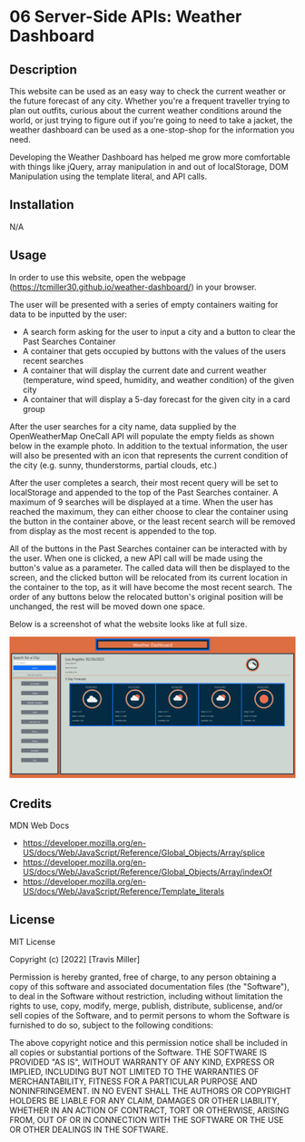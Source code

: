 # 06 Server-Side APIs: Weather Dashboard

## Description

This website can be used as an easy way to check the current weather or the future forecast of any city. Whether you're a frequent traveller trying to plan out outfits, curious about the current weather conditions around the world, or just trying to figure out if you're going to need to take a jacket, the weather dashboard can be used as a one-stop-shop for the information you need.

Developing the Weather Dashboard has helped me grow more comfortable with things like jQuery, array manipulation in and out of localStorage, DOM Manipulation using the template literal, and API calls.

## Installation
  
N/A

## Usage
In order to use this website, open the webpage (https://tcmiller30.github.io/weather-dashboard/) in your browser. 

The user will be presented with a series of empty containers waiting for data to be inputted by the user:
- A search form asking for the user to input a city and a button to clear the Past Searches Container
- A container that gets occupied by buttons with the values of the users recent searches
- A container that will display the current date and current weather (temperature, wind speed, humidity, and weather condition) of the given city
- A container that will display a 5-day forecast for the given city in a card group

After the user searches for a city name, data supplied by the OpenWeatherMap OneCall API will populate the empty fields as shown below in the example photo. In addition to the textual information, the user will also be presented with an icon that represents the current condition of the city (e.g. sunny, thunderstorms, partial clouds, etc.)

After the user completes a search, their most recent query will be set to localStorage and appended to the top of the Past Searches container. A maximum of 9 searches will be displayed at a time. When the user has reached the maximum, they can either choose to clear the container using the button in the container above, or the least recent search will be removed from display as the most recent is appended to the top.

All of the buttons in the Past Searches container can be interacted with by the user. When one is clicked, a new API call will be made using the button's value as a parameter. The called data will then be displayed to the screen, and the clicked button will be relocated from its current location in the container to the top, as it will have become the most recent search. The order of any buttons below the relocated button's original position will be unchanged, the rest will be moved down one space.

Below is a screenshot of what the website looks like at full size.

 ![Example Screenshot of the Weather Dashboard](assets/images/weather-dashboard-ex.png)

## Credits

MDN Web Docs
  - https://developer.mozilla.org/en-US/docs/Web/JavaScript/Reference/Global_Objects/Array/splice
  - https://developer.mozilla.org/en-US/docs/Web/JavaScript/Reference/Global_Objects/Array/indexOf
  - https://developer.mozilla.org/en-US/docs/Web/JavaScript/Reference/Template_literals

    

## License

MIT License

Copyright (c) [2022] [Travis Miller]

Permission is hereby granted, free of charge, to any person obtaining a copy of this software and associated documentation files (the "Software"), to deal in the Software without restriction, including without limitation the rights to use, copy, modify, merge, publish, distribute, sublicense, and/or sell copies of the Software, and to permit persons to whom the Software is furnished to do so, subject to the following conditions:

The above copyright notice and this permission notice shall be included in all copies or substantial portions of the Software.
THE SOFTWARE IS PROVIDED "AS IS", WITHOUT WARRANTY OF ANY KIND, EXPRESS OR IMPLIED, INCLUDING BUT NOT LIMITED TO THE WARRANTIES OF MERCHANTABILITY, FITNESS FOR A PARTICULAR PURPOSE AND NONINFRINGEMENT. IN NO EVENT SHALL THE AUTHORS OR COPYRIGHT HOLDERS BE LIABLE FOR ANY CLAIM, DAMAGES OR OTHER LIABILITY, WHETHER IN AN ACTION OF CONTRACT, TORT OR OTHERWISE, ARISING FROM, OUT OF OR IN CONNECTION WITH THE SOFTWARE OR THE USE OR OTHER DEALINGS IN THE SOFTWARE.

